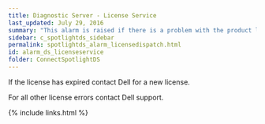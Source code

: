 ```yaml
---
title: Diagnostic Server - License Service
last_updated: July 29, 2016
summary: "This alarm is raised if there is a problem with the product license such as the license has expired or the license cannot be read from the system."
sidebar: c_spotlightds_sidebar
permalink: spotlightds_alarm_licensedispatch.html
id: alarm_ds_licenseservice
folder: ConnectSpotlightDS
---
```


If the license has expired contact Dell for a new license.

For all other license errors contact Dell support.


{% include links.html %}
